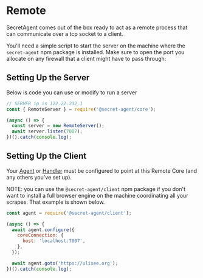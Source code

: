 # Remote

SecretAgent comes out of the box ready to act as a remote process that can communicate over a tcp socket to a client.

You'll need a simple script to start the server on the machine where the `secret-agent` npm package is installed. Make sure to open the port you allocate on any firewall that a client might have to pass through:

## Setting Up the Server

Below is code you can use or modify to run a server

```javascript
// SERVER ip is 122.22.232.1
const { RemoteServer } = require('@secret-agent/core');

(async () => {
  const server = new RemoteServer();
  await server.listen(7007);
})().catch(console.log);
```

## Setting Up the Client

Your [Agent](../basic-interfaces/agent) or [Handler](../basic-interfaces/handler) must be configured to point at this Remote Core (and any others you've set up).

NOTE: you can use the `@secret-agent/client` npm package if you don't want to install a full browser engine on the machine coordinating all your scrapes. That example is shown below.

```javascript
const agent = require('@secret-agent/client');

(async () => {
  await agent.configure({
    coreConnection: {
      host: 'localhost:7007',
    },
  });

  await agent.goto('https://ulixee.org');
})().catch(console.log);
```

